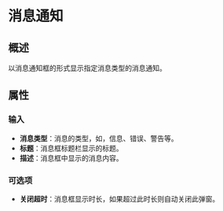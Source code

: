 # 消息通知

## 概述

以消息通知框的形式显示指定消息类型的消息通知。

## 属性

### 输入

- **消息类型**：消息的类型，如，信息、错误、警告等。
- **标题**：消息框标题栏显示的标题。
- **描述**：消息框中显示的消息内容。

### 可选项

- **关闭超时**：消息框显示时长，如果超过此时长则自动关闭此弹窗。
